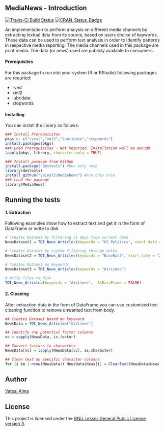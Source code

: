 ## MediaNews - Introduction
  [![Travis-CI Build Status](https://travis-ci.com/vaima75/MediaNews.svg?branch=master)](https://travis-ci.com/github/vaima75/MediaNews)
  [![CRAN_Status_Badge](https://img.shields.io/badge/CRAN-0.2.1-success)](https://CRAN.R-project.org/package=MediaNews)
  
An implementation to perform analysis on different media channels by extracting textual data from its source, based on users choice of keywords. These data can be used to perform text analysis in order to identify patterns in respective media reporting. The media channels used in this package are print media. The data (or news) used are publicly available to consumers.
#### Prerequisites

For this package to run into your system (R or RStudio) following packages are requried:

* rvest
* xml2
* lubridate
* stopwords

#### Installing

You can install the library as follows:

```r
### Install Prerequisites
pkgs <- c("rvest","xml2","lubridate","stopwords")
install.packages(pkgs)
### Load Prerequisites - Not Requried. Installation well be enough 
lapply(pkgs, library, character.only = TRUE)

### Install package from GitHub
install.package("devtools") #Run only once
library(devtools)
install_github("vaima75/MediaNews") #Run only once
### Load the package
library(MediaNews)

```

## Running the tests

#### 1. Extraction

Following examples show how to extract text and get it in the form of DataFrame or write to disk

``` r
# Creates Dataset by filtering 31 days from current date
NewsDataset1 = TOI_News_Articles(keywords = "US Politics", start_date = Sys.Date()- 31, end_date = Sys.Date())

# Creates Dataset by custom filtering through dates
NewsDataset2 = TOI_News_Articles(keywords = "BaseBall", start_date = "2019-09-20", end_date = "2019-10-20")

# Creates Dataset on keywords
NewsDataset3 = TOI_News_Articles(keywords = "AirLines")

# Write files to disk
TOI_News_Articles(keywords = "AirLines",  AsDataFrame = FALSE)
```

#### 2. Cleaning

After extraction data in the form of DataFrame you can use customized text cleaning function to remove unwanted text from body.

```r
## Creates Dataset based on keysword 
NewsData = TOI_News_Articles("AirLines")

## Identify any potential factor columns
vc = sapply(NewsData, is.factor)

## Convert factors to characters
NewsData[vc] = lapply(NewsData[vc], as.character)

## Clean text on specific character columns
for (i in 1:nrow(NewsData)) NewsData$News[i] = ClearText(NewsData$News[i])

```
## Author
[Vatsal Aima](https://vaima75.github.io/)

## License

This project is licensed under the [GNU Lesser General Public License version 3](https://github.com/vaima75/MediaNews/blob/master/LICENSE).
